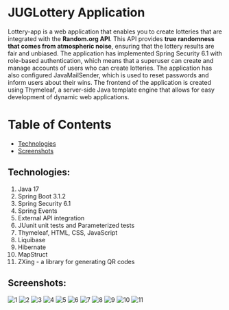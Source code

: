 # JUGLottery Application

Lottery-app is a web application that enables you to create lotteries that are integrated with the **Random.org API**. This API provides **true randomness that comes from atmospheric noise**, ensuring that the lottery results are fair and unbiased. The application has implemented Spring Security 6.1 with role-based authentication, which means that a superuser can create and manage accounts of users who can create lotteries. The application has also configured JavaMailSender, which is used to reset passwords and inform users about their wins. The frontend of the application is created using Thymeleaf, a server-side Java template engine that allows for easy development of dynamic web applications.

# Table of Contents
  - [Technologies](#technologies)
  - [Screenshots](#screenshots)

## Technologies:
1. Java 17
2. Spring Boot 3.1.2
3. Spring Security 6.1
4. Spring Events
5. External API integration
6. JUunit unit tests and Parameterized tests
7. Thymeleaf, HTML, CSS, JavaScript
8. Liquibase
9. Hibernate
10. MapStruct
11. ZXing - a library for generating QR codes

## Screenshots:
![1](https://github.com/darekszyper/lottery-app/assets/114878453/9e0a5645-49ef-4b9a-8b7c-1c52aea0ba4f)
![2](https://github.com/darekszyper/lottery-app/assets/114878453/e86c5a39-0ccd-45da-8573-3609f2987a70)
![3](https://github.com/darekszyper/lottery-app/assets/114878453/97ed9cf0-7308-494f-a0ac-3207824340da)
![4](https://github.com/darekszyper/lottery-app/assets/114878453/229b2a1e-718e-4b8b-b17a-843ce1ee2529)
![5](https://github.com/darekszyper/lottery-app/assets/114878453/11295ff9-703e-4d07-8690-a37582ff50dc)
![6](https://github.com/darekszyper/lottery-app/assets/114878453/ffd59589-2509-4d0e-8a3a-9b94c0dbac71)
![7](https://github.com/darekszyper/lottery-app/assets/114878453/aa60ef03-24cd-4d90-98ab-3faa73bb577b)
![8](https://github.com/darekszyper/lottery-app/assets/114878453/cd27d07a-517c-4d05-a5e0-abfd51d3ff5e)
![9](https://github.com/darekszyper/lottery-app/assets/114878453/12c80206-30d6-45eb-978b-e0aca4bc23b1)
![10](https://github.com/darekszyper/lottery-app/assets/114878453/cf363dc4-48c1-4b6d-b4b1-8687927dfa5c)
![11](https://github.com/darekszyper/lottery-app/assets/114878453/6783567a-87fa-4fb3-bccd-b1ff992db5ac)
